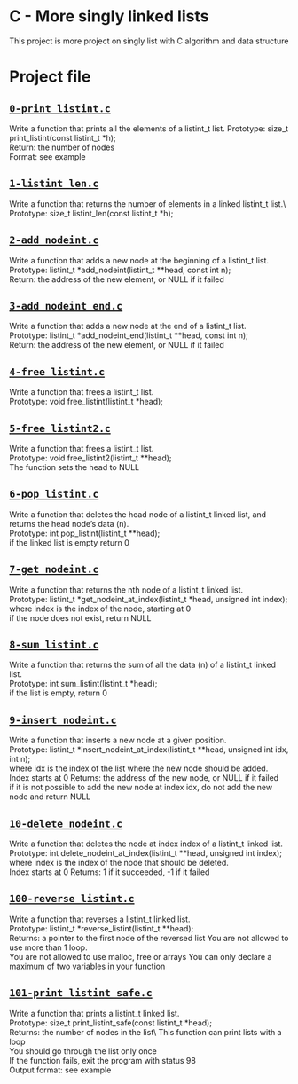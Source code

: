 # C - More singly linked lists
This project is more project on singly list with C algorithm and data structure

# Project file


## [`0-print_listint.c`](0-print_listint.c)
Write a function that prints all the elements of a listint_t list.
Prototype: size_t print_listint(const listint_t *h);\
Return: the number of nodes\
Format: see example

## [`1-listint_len.c`](1-listint_len.c)
Write a function that returns the number of elements in a linked listint_t list.\ 
Prototype: size_t listint_len(const listint_t *h);

## [`2-add_nodeint.c`](2-add_nodeint.c)
Write a function that adds a new node at the beginning of a listint_t list.\
Prototype: listint_t *add_nodeint(listint_t **head, const int n);\
Return: the address of the new element, or NULL if it failed

## [`3-add_nodeint_end.c`](3-add_nodeint_end.c)
Write a function that adds a new node at the end of a listint_t list.\
Prototype: listint_t *add_nodeint_end(listint_t **head, const int n);\
Return: the address of the new element, or NULL if it failed

## [`4-free_listint.c`](4-free_listint.c)
Write a function that frees a listint_t list.\
Prototype: void free_listint(listint_t *head);

## [`5-free_listint2.c`](5-free_listint2.c)
Write a function that frees a listint_t list.\
Prototype: void free_listint2(listint_t **head);\
The function sets the head to NULL

## [`6-pop_listint.c`](6-pop_listint.c)
Write a function that deletes the head node of a listint_t linked list, and returns the head node’s data (n).\
Prototype: int pop_listint(listint_t **head);\
if the linked list is empty return 0

## [`7-get_nodeint.c`](7-get_nodeint.c)
Write a function that returns the nth node of a listint_t linked list.\
Prototype: listint_t *get_nodeint_at_index(listint_t *head, unsigned int index);\
where index is the index of the node, starting at 0\
if the node does not exist, return NULL

## [`8-sum_listint.c`](8-sum_listint.c)
Write a function that returns the sum of all the data (n) of a listint_t linked list.\
Prototype: int sum_listint(listint_t *head);\
if the list is empty, return 0

## [`9-insert_nodeint.c`](9-insert_nodeint.c)
Write a function that inserts a new node at a given position.\
Prototype: listint_t *insert_nodeint_at_index(listint_t **head, unsigned int idx, int n);\
where idx is the index of the list where the new node should be added.\
Index starts at 0 Returns: the address of the new node, or NULL if it failed\
if it is not possible to add the new node at index idx, do not add the new node and return NULL

## [`10-delete_nodeint.c`](10-delete_nodeint.c)
Write a function that deletes the node at index index of a listint_t linked list.\
Prototype: int delete_nodeint_at_index(listint_t **head, unsigned int index);\
where index is the index of the node that should be deleted.\
Index starts at 0 Returns: 1 if it succeeded, -1 if it failed

## [`100-reverse_listint.c`](100-reverse_listint.c)
Write a function that reverses a listint_t linked list.\
Prototype: listint_t *reverse_listint(listint_t **head);\
Returns: a pointer to the first node of the reversed list You are not allowed to use more than 1 loop.\
You are not allowed to use malloc, free or arrays You can only declare a maximum of two variables in your function

## [`101-print_listint_safe.c`](101-print_listint_safe.c)
Write a function that prints a listint_t linked list.\
Prototype: size_t print_listint_safe(const listint_t *head);\
Returns: the number of nodes in the list\ This function can print lists with a loop\
You should go through the list only once\
If the function fails, exit the program with status 98\
Output format: see example

